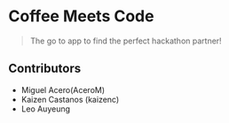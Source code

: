 # Coffee Meets Code
> The go to app to find the perfect hackathon partner!

## Contributors
* Miguel Acero(AceroM)
* Kaizen Castanos (kaizenc)
* Leo Auyeung
